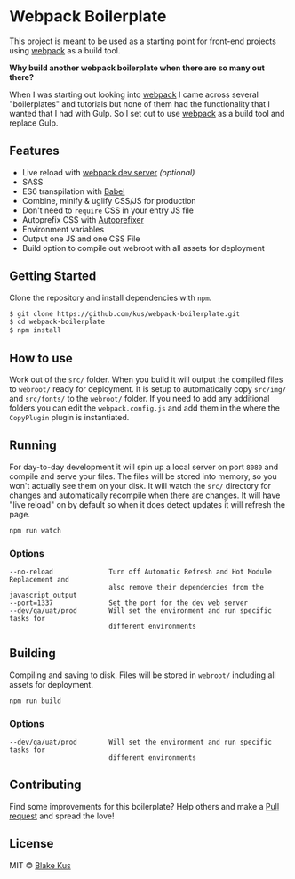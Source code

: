Webpack Boilerplate
===================

This project is meant to be used as a starting point for front-end projects using [webpack](https://webpack.github.io/) as a build tool.

**Why build another webpack boilerplate when there are so many out there?**

When I was starting out looking into [webpack](https://webpack.github.io/) I came across several "boilerplates" and tutorials but none of them had the functionality that I wanted that I had with Gulp. So I set out to use [webpack](https://webpack.github.io/) as a build tool and replace Gulp.

Features
--------

 * Live reload with [webpack dev server](https://webpack.github.io/docs/webpack-dev-server.html) _(optional)_
 * SASS
 * ES6 transpilation with [Babel](http://babeljs.io)
 * Combine, minify & uglify CSS/JS for production
 * Don't need to `require` CSS in your entry JS file
 * Autoprefix CSS with [Autoprefixer](https://github.com/postcss/autoprefixer)
 * Environment variables
 * Output one JS and one CSS File
 * Build option to compile out webroot with all assets for deployment

Getting Started
---------------

Clone the repository and install dependencies with `npm`.
```bash
$ git clone https://github.com/kus/webpack-boilerplate.git
$ cd webpack-boilerplate
$ npm install
```

How to use
----------

Work out of the `src/` folder. When you build it will output the compiled files to `webroot/` ready for deployment. It is setup to automatically copy `src/img/` and `src/fonts/` to the `webroot/` folder. If you need to add any additional folders you can edit the `webpack.config.js` and add them in the where the `CopyPlugin` plugin is instantiated.

Running
-------

For day-to-day development it will spin up a local server on port `8080` and compile and serve your files. The files will be stored into memory, so you won't actually see them on your disk. It will watch the `src/` directory for changes and automatically recompile when there are changes. It will have "live reload" on by default so when it does detect updates it will refresh the page.

```bash
npm run watch
```

### Options
    --no-reload              Turn off Automatic Refresh and Hot Module Replacement and
                             also remove their dependencies from the javascript output
    --port=1337              Set the port for the dev web server
    --dev/qa/uat/prod        Will set the environment and run specific tasks for
                             different environments

Building
--------

Compiling and saving to disk. Files will be stored in `webroot/` including all assets for deployment.

```bash
npm run build
```

### Options
    --dev/qa/uat/prod        Will set the environment and run specific tasks for
                             different environments

Contributing
--------------

Find some improvements for this boilerplate? Help others and make a [Pull request](https://github.com/kus/webpack-boilerplate/pulls) and spread the love!

License
-------

MIT © [Blake Kus](http://kus.io)